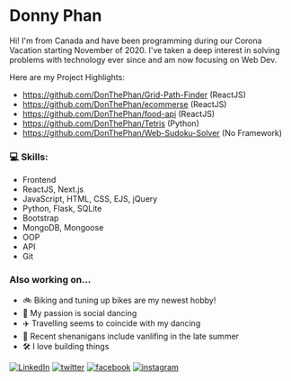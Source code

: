 # Donny Phan

Hi! I'm from Canada and have been programming during our Corona Vacation starting November of 2020. 
I've taken a deep interest in solving problems with technology ever since and am now focusing on Web Dev.

Here are my Project Highlights:
- https://github.com/DonThePhan/Grid-Path-Finder (ReactJS)
- https://github.com/DonThePhan/ecommerse (ReactJS)
- https://github.com/DonThePhan/food-api (ReactJS)
- https://github.com/DonThePhan/Tetris (Python)
- https://github.com/DonThePhan/Web-Sudoku-Solver (No Framework)


### 💻 Skills:
* Frontend
* ReactJS, Next.js
* JavaScript, HTML, CSS, EJS, jQuery
* Python, Flask, SQLite
* Bootstrap
* MongoDB, Mongoose
* OOP
* API
* Git
### Also working on...
* 🚲 Biking and tuning up bikes are my newest hobby!
* 🕺 My passion is social dancing
* ✈️ Travelling seems to coincide with my dancing
* 🚐 Recent shenanigans include vanlifing in the late summer
* 🛠️ I love building things

<a href="https://www.linkedin.com/in/donnyphanmeceng/">![LinkedIn](https://user-images.githubusercontent.com/74743983/115660042-72bdb300-a309-11eb-8248-1ee0c36969be.PNG)</a>
<a href="https://twitter.com/DonnyPhan5">![twitter](https://user-images.githubusercontent.com/74743983/115660095-82d59280-a309-11eb-9a05-bf75a70a4691.PNG)</a>
<a href="https://www.facebook.com/donny.phan.3">![facebook](https://user-images.githubusercontent.com/74743983/115660104-8701b000-a309-11eb-9308-33aac348c61c.PNG)</a>
<a href="https://www.instagram.com/donthephan/">![instagram](https://user-images.githubusercontent.com/74743983/115660122-8bc66400-a309-11eb-8c28-9cb1af1d6bee.PNG)</a>

<!--
**DonThePhan/DonThePhan** is a ✨ _special_ ✨ repository because its `README.md` (this file) appears on your GitHub profile.

Here are some ideas to get you started:

- 🔭 I’m currently working on ...
- 🌱 I’m currently learning ...
- 👯 I’m looking to collaborate on ...
- 🤔 I’m looking for help with ...
- 💬 Ask me about ...
- 📫 How to reach me: ...
- 😄 Pronouns: ...
- ⚡ Fun fact: ...
-->
